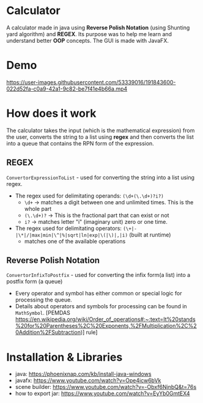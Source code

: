 # Calculator
A calculator made in java using __Reverse Polish Notation__ (using Shunting yard algorithm) and __REGEX__. Its purpose was to help me learn and understand better **OOP** concepts. The GUI is made with JavaFX.

# Demo
https://user-images.githubusercontent.com/53339016/191843600-022d52fa-c0a9-42a1-9c82-be7f41e4b66a.mp4

# How does it work
The calculator takes the input (which is the mathematical expression) from the user, converts the string to a list using **regex** and then converts the list into a queue that contains the RPN form of the expression.

## REGEX
`ConvertorExpressionToList` - used for converting the string into a list using regex.
* The regex used for delimitating operands: `(\d+(\.\d+)?i?)`
  * `\d+` -> matches a digit between one and unlimited times. This is the whole part
  * `(\.\d+)?` -> This is the fractional part that can exist or not
  * `i?` -> matches letter "i" (imaginary unit) zero or one time.
* The regex used for delimitating operators: `(\+|-|\*|/|max|min|\^|%|sqrt|ln|exp|\(|\)|,|i)` (built at runtime)
  * matches one of the available operations

## Reverse Polish Notation
`ConvertorInfixToPostfix` - used for converting the infix form(a list) into a postfix form (a queue)
* Every operator and symbol has either common or special logic for processing the queue.
* Details about operators and symbols for processing can be found in `MathSymbol`. [PEMDAS
https://en.wikipedia.org/wiki/Order_of_operations#:~:text=It%20stands%20for%20Parentheses%2C%20Exponents,%2FMultiplication%2C%20Addition%2FSubtraction)] rule]


# Installation & Libraries
- java: https://phoenixnap.com/kb/install-java-windows
- javafx: https://www.youtube.com/watch?v=Ope4icw6bVk
- scene builder: https://www.youtube.com/watch?v=-Obxf6NjnbQ&t=76s
- how to export jar: https://www.youtube.com/watch?v=EyYb0GmtEX4
